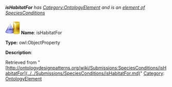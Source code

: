 ___isHabitatFor__ has [Category:OntologyElement](../../Category/OntologyElement.md "Category:OntologyElement") and is an [element of](../../Property/ElementOf.md "Property:ElementOf") [SpeciesConditions](../../Submissions/SpeciesConditions.md "Submissions:SpeciesConditions")_


  




[![ObjectProperty](../../images/thumb/c/c3/ObjectProperty.gif/45px-ObjectProperty.gif)](../../Image/ObjectProperty.gif.md "ObjectProperty")
__Name__: isHabitatFor 


__Type:__ owl:ObjectProperty 


__Description__: 





Retrieved from "[http://ontologydesignpatterns.org/wiki/Submissions:SpeciesConditions/isHabitatFor](../../Submissions/SpeciesConditions/isHabitatFor.md)"
 [Category](http://ontologydesignpatterns.org/wiki/Special:Categories "Special:Categories"): [OntologyElement](../../Category/OntologyElement.md "Category:OntologyElement")
